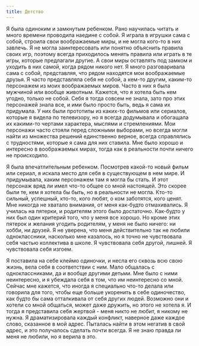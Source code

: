 ```yaml
---
title: Детство
---
```


Я была одиноким и замкнутым ребенком. Рано научилась читать и много времени проводила наедине с собой. Я играла в игрушки сама с собой, строила свои воображаемые миры, и не могла кого-то в них завлечь. Я не могла заинтересовать или понятно объяснить правила своих игр, поэтому всегда приходилось менять правила или играть в те игры, которые предлагали другие. А свои миры оставлять под замком и уходить в них самой, когда рядом никого нет. Я много разговаривала сама с собой, представляя, что рядом находятся мои воображаемые друзья. Я часто представляла себя не собой, а кем-то другим, каким-то персонажем из моих воображаемых миров. 
Часто в них я была мужчиной или вообще животным. Кажется, что я хотела быть кем угодно, только не собой. Себя я тогда совсем не знала, зато про этих персонажей знала все, и ими было просто быть, ведь я сама их придумала. У них были прототипы из каких-то фильмов или сериалов, которые я видела по телевизору, но я всегда додумывала и обогащала их какими-то чертами характера, мыслями и стремлениями. Мои персонажи часто стояли перед сложными выборами, но всегда могли найти из множества решений единственно верное, всегда справлялись с трудностями, которые я сама для них ставила. Мне было хорошо и интересно в воображаемых мирах, тогда как в реальности почти ничего не происходило. 

Я была впечатлительным ребенком. Посмотрев какой-то новый фильм или сериал, я искала место для себя в существующем в нем мире. И придумывала, каким персонажем там я могла бы стать. И этот персонаж вряд ли имел что-то общее со мной настоящей. Это скорее были те, кем я хотела бы быть, но в реальности не могла. Кто-то сильный, успешный, кто-то, кого любят, о ком заботятся, кого ценят. Мне никогда не хватало внимания, от меня как-будто отмахивались. Я училась на пятерки, и родителям этого было достаточно. Как-будто у них был один критерий того, что у меня все хорошо. Но кроме этих пятерок и желания угодить родителям, у меня не было ничего: ни хобби, ни друзей. Я не уверена, что меня действительно так не любили одноклассники, насколько мне казалось, но я точно не чувствовала себя частью коллектива в школе. Я чувствовала себя другой, лишней. Я чувствовала себя изгоем. 

Я поставила на себе клеймо одиночки, и несла его сквозь всю свою жизнь, вела себя в соответствии с ним. Мало общалась с одноклассниками, да и вообще другими детьми. Мне было с ними неинтересно, и я убеждала себя в том, что им неинтересно со мной. Сейчас мне кажется, что иногда я специально что-то делала или говорила для того, чтобы еще больше укоренить в себе одиночество, как будто бы сама отталкивала от себя других людей. Возможно они и хотели со мной общаться, может даже дружить, но этого не хотела я. И тогда я представила себя жертвой - меня никто не любит, я никому не нужна. Я драматизировала каждый конфликт, наверное даже каждое слово, сказанное в мой адрес. Пыталась найти в этом негатив в свой адрес, и это получалось сделать почти всегда. Я не знаю правда ли меня не любили, но я верила в это. 
